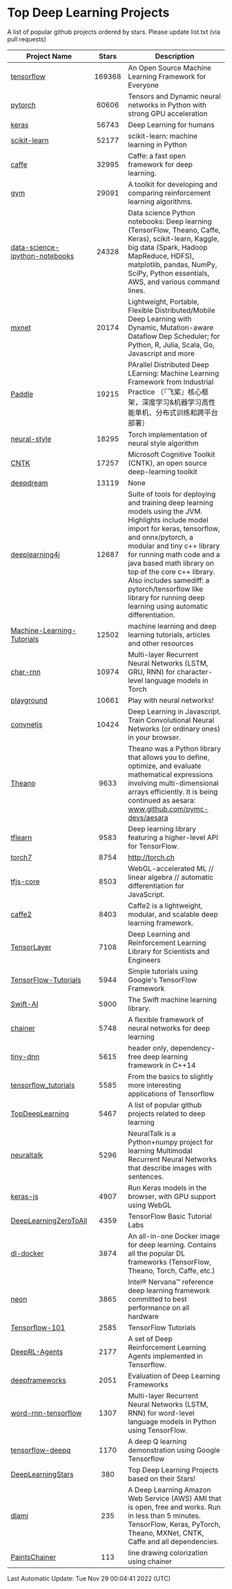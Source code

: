 # Top Deep Learning Projects
A list of popular github projects ordered by stars.
Please update list.txt (via pull requests)

|Project Name| Stars | Description |
| ---------- |:-----:| ----------- |
| [tensorflow](https://github.com/tensorflow/tensorflow) | 169368 | An Open Source Machine Learning Framework for Everyone |
| [pytorch](https://github.com/pytorch/pytorch) | 60606 | Tensors and Dynamic neural networks in Python with strong GPU acceleration |
| [keras](https://github.com/keras-team/keras) | 56743 | Deep Learning for humans |
| [scikit-learn](https://github.com/scikit-learn/scikit-learn) | 52177 | scikit-learn: machine learning in Python |
| [caffe](https://github.com/BVLC/caffe) | 32995 | Caffe: a fast open framework for deep learning. |
| [gym](https://github.com/openai/gym) | 29091 | A toolkit for developing and comparing reinforcement learning algorithms. |
| [data-science-ipython-notebooks](https://github.com/donnemartin/data-science-ipython-notebooks) | 24328 | Data science Python notebooks: Deep learning (TensorFlow, Theano, Caffe, Keras), scikit-learn, Kaggle, big data (Spark, Hadoop MapReduce, HDFS), matplotlib, pandas, NumPy, SciPy, Python essentials, AWS, and various command lines. |
| [mxnet](https://github.com/apache/mxnet) | 20174 | Lightweight, Portable, Flexible Distributed/Mobile Deep Learning with Dynamic, Mutation-aware Dataflow Dep Scheduler; for Python, R, Julia, Scala, Go, Javascript and more |
| [Paddle](https://github.com/PaddlePaddle/Paddle) | 19215 | PArallel Distributed Deep LEarning: Machine Learning Framework from Industrial Practice （『飞桨』核心框架，深度学习&机器学习高性能单机、分布式训练和跨平台部署） |
| [neural-style](https://github.com/jcjohnson/neural-style) | 18295 | Torch implementation of neural style algorithm |
| [CNTK](https://github.com/microsoft/CNTK) | 17257 | Microsoft Cognitive Toolkit (CNTK), an open source deep-learning toolkit |
| [deepdream](https://github.com/google/deepdream) | 13119 | None |
| [deeplearning4j](https://github.com/deeplearning4j/deeplearning4j) | 12687 | Suite of tools for deploying and training deep learning models using the JVM. Highlights include model import for keras, tensorflow, and onnx/pytorch, a modular and tiny c++ library for running math code and a java based math library on top of the core c++ library. Also includes samediff: a pytorch/tensorflow like library for running deep learning using automatic differentiation. |
| [Machine-Learning-Tutorials](https://github.com/ujjwalkarn/Machine-Learning-Tutorials) | 12502 | machine learning and deep learning tutorials, articles and other resources  |
| [char-rnn](https://github.com/karpathy/char-rnn) | 10974 | Multi-layer Recurrent Neural Networks (LSTM, GRU, RNN) for character-level language models in Torch |
| [playground](https://github.com/tensorflow/playground) | 10661 | Play with neural networks! |
| [convnetjs](https://github.com/karpathy/convnetjs) | 10424 | Deep Learning in Javascript. Train Convolutional Neural Networks (or ordinary ones) in your browser. |
| [Theano](https://github.com/Theano/Theano) | 9633 | Theano was a Python library that allows you to define, optimize, and evaluate mathematical expressions involving multi-dimensional arrays efficiently. It is being continued as aesara: www.github.com/pymc-devs/aesara |
| [tflearn](https://github.com/tflearn/tflearn) | 9583 | Deep learning library featuring a higher-level API for TensorFlow. |
| [torch7](https://github.com/torch/torch7) | 8754 | http://torch.ch |
| [tfjs-core](https://github.com/tensorflow/tfjs-core) | 8503 | WebGL-accelerated ML // linear algebra // automatic differentiation for JavaScript. |
| [caffe2](https://github.com/facebookarchive/caffe2) | 8403 | Caffe2 is a lightweight, modular, and scalable deep learning framework. |
| [TensorLayer](https://github.com/tensorlayer/TensorLayer) | 7108 | Deep Learning and Reinforcement Learning Library for Scientists and Engineers  |
| [TensorFlow-Tutorials](https://github.com/nlintz/TensorFlow-Tutorials) | 5944 | Simple tutorials using Google's TensorFlow Framework |
| [Swift-AI](https://github.com/Swift-AI/Swift-AI) | 5900 | The Swift machine learning library. |
| [chainer](https://github.com/chainer/chainer) | 5748 | A flexible framework of neural networks for deep learning |
| [tiny-dnn](https://github.com/tiny-dnn/tiny-dnn) | 5615 | header only, dependency-free deep learning framework in C++14 |
| [tensorflow_tutorials](https://github.com/pkmital/tensorflow_tutorials) | 5585 | From the basics to slightly more interesting applications of Tensorflow |
| [TopDeepLearning](https://github.com/aymericdamien/TopDeepLearning) | 5467 | A list of popular github projects related to deep learning |
| [neuraltalk](https://github.com/karpathy/neuraltalk) | 5296 | NeuralTalk is a Python+numpy project for learning Multimodal Recurrent Neural Networks that describe images with sentences. |
| [keras-js](https://github.com/transcranial/keras-js) | 4907 | Run Keras models in the browser, with GPU support using WebGL |
| [DeepLearningZeroToAll](https://github.com/hunkim/DeepLearningZeroToAll) | 4359 | TensorFlow Basic Tutorial Labs |
| [dl-docker](https://github.com/floydhub/dl-docker) | 3874 | An all-in-one Docker image for deep learning. Contains all the popular DL frameworks (TensorFlow, Theano, Torch, Caffe, etc.) |
| [neon](https://github.com/NervanaSystems/neon) | 3865 | Intel® Nervana™ reference deep learning framework committed to best performance on all hardware |
| [Tensorflow-101](https://github.com/sjchoi86/Tensorflow-101) | 2585 | TensorFlow Tutorials |
| [DeepRL-Agents](https://github.com/awjuliani/DeepRL-Agents) | 2177 | A set of Deep Reinforcement Learning Agents implemented in Tensorflow. |
| [deepframeworks](https://github.com/zer0n/deepframeworks) | 2051 | Evaluation of Deep Learning Frameworks |
| [word-rnn-tensorflow](https://github.com/hunkim/word-rnn-tensorflow) | 1307 | Multi-layer Recurrent Neural Networks (LSTM, RNN) for word-level language models in Python using TensorFlow. |
| [tensorflow-deepq](https://github.com/siemanko/tensorflow-deepq) | 1170 | A deep Q learning demonstration using Google Tensorflow |
| [DeepLearningStars](https://github.com/hunkim/DeepLearningStars) | 380 | Top Deep Learning Projects based on their Stars! |
| [dlami](https://github.com/ritchieng/dlami) | 235 | A Deep Learning Amazon Web Service (AWS) AMI that is open, free and works. Run in less than 5 minutes. TensorFlow, Keras, PyTorch, Theano, MXNet, CNTK, Caffe and all dependencies. |
| [PaintsChainer](https://github.com/taizan/PaintsChainer) | 113 | line drawing colorization using chainer |

Last Automatic Update: Tue Nov 29 00:04:41 2022 (UTC)
